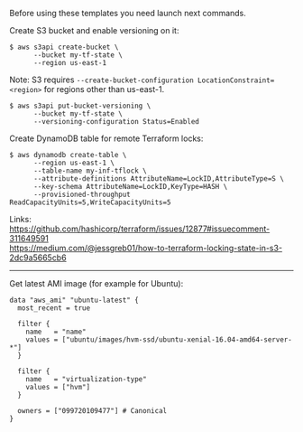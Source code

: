 Before using these templates you need launch next commands.

Create S3 bucket and enable versioning on it:
```
$ aws s3api create-bucket \
      --bucket my-tf-state \
      --region us-east-1
```
Note: S3 requires `--create-bucket-configuration LocationConstraint=<region>` for regions other than us-east-1.

```
$ aws s3api put-bucket-versioning \
      --bucket my-tf-state \
      --versioning-configuration Status=Enabled
```
Create DynamoDB table for remote Terraform locks:
```
$ aws dynamodb create-table \
      --region us-east-1 \
      --table-name my-inf-tflock \
      --attribute-definitions AttributeName=LockID,AttributeType=S \
      --key-schema AttributeName=LockID,KeyType=HASH \
      --provisioned-throughput ReadCapacityUnits=5,WriteCapacityUnits=5
```

Links:    
https://github.com/hashicorp/terraform/issues/12877#issuecomment-311649591    
https://medium.com/@jessgreb01/how-to-terraform-locking-state-in-s3-2dc9a5665cb6

----
Get latest AMI image (for example for Ubuntu):
```
data "aws_ami" "ubuntu-latest" {
  most_recent = true

  filter {
    name   = "name"
    values = ["ubuntu/images/hvm-ssd/ubuntu-xenial-16.04-amd64-server-*"]
  }

  filter {
    name   = "virtualization-type"
    values = ["hvm"]
  }

  owners = ["099720109477"] # Canonical
}
```
